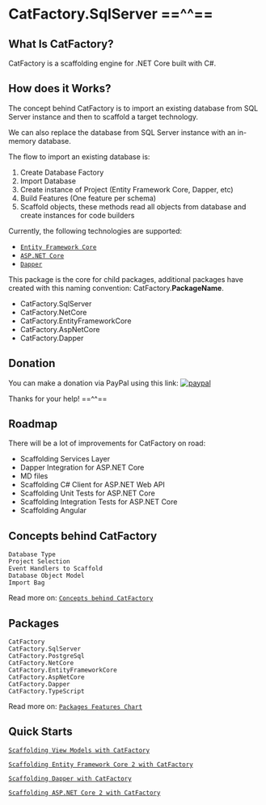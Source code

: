 # CatFactory.SqlServer ==^^==

## What Is CatFactory?

CatFactory is a scaffolding engine for .NET Core built with C#.

## How does it Works?

The concept behind CatFactory is to import an existing database from SQL Server instance and then to scaffold a target technology.

We can also replace the database from SQL Server instance with an in-memory database.

The flow to import an existing database is:

1. Create Database Factory
2. Import Database
3. Create instance of Project (Entity Framework Core, Dapper, etc)
4. Build Features (One feature per schema)
5. Scaffold objects, these methods read all objects from database and create instances for code builders

Currently, the following technologies are supported:

+ [`Entity Framework Core`](https://github.com/hherzl/CatFactory.EntityFrameworkCore)
+ [`ASP.NET Core`](https://github.com/hherzl/CatFactory.AspNetCore)
+ [`Dapper`](https://github.com/hherzl/CatFactory.Dapper)

This package is the core for child packages, additional packages have created with this naming convention: CatFactory.**PackageName**.

* CatFactory.SqlServer
* CatFactory.NetCore
* CatFactory.EntityFrameworkCore
* CatFactory.AspNetCore
* CatFactory.Dapper

## Donation

You can make a donation via PayPal using this link: [![paypal](https://www.paypalobjects.com/en_US/i/btn/btn_donateCC_LG.gif)](https://www.paypal.com/cgi-bin/webscr?cmd=_donations&business=XB49JFNSMGY6U&item_name=CatFactory&currency_code=USD&source=url)

Thanks for your help! ==^^==

## Roadmap

There will be a lot of improvements for CatFactory on road:

* Scaffolding Services Layer
* Dapper Integration for ASP.NET Core
* MD files
* Scaffolding C# Client for ASP.NET Web API
* Scaffolding Unit Tests for ASP.NET Core
* Scaffolding Integration Tests for ASP.NET Core
* Scaffolding Angular

## Concepts behind CatFactory

    Database Type
    Project Selection
    Event Handlers to Scaffold
    Database Object Model
    Import Bag

Read more on: [`Concepts behind CatFactory`](https://github.com/hherzl/CatFactory/wiki/Concepts-behind-CatFactory)

## Packages

    CatFactory
    CatFactory.SqlServer
    CatFactory.PostgreSql
    CatFactory.NetCore
    CatFactory.EntityFrameworkCore
    CatFactory.AspNetCore
    CatFactory.Dapper
    CatFactory.TypeScript

Read more on: [`Packages Features Chart`](https://github.com/hherzl/CatFactory/wiki/Packages-Features-Chart)

## Quick Starts

[`Scaffolding View Models with CatFactory`](https://www.codeproject.com/Tips/1164636/Scaffolding-View-Models-with-CatFactory)

[`Scaffolding Entity Framework Core 2 with CatFactory`](https://www.codeproject.com/Articles/1160615/Scaffolding-Entity-Framework-Core-with-CatFactory)

[`Scaffolding Dapper with CatFactory`](https://www.codeproject.com/Articles/1213355/Scaffolding-Dapper-with-CatFactory)

[`Scaffolding ASP.NET Core 2 with CatFactory`](https://www.codeproject.com/Tips/1229909/Scaffolding-ASP-NET-Core-with-CatFactory)
